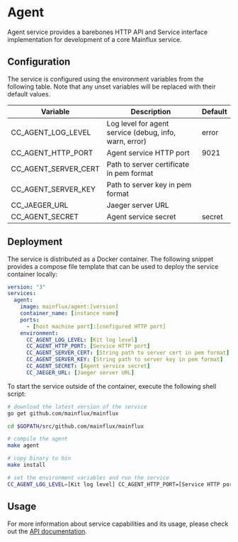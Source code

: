 # Agent

Agent service provides a barebones HTTP API and Service interface implementation for development of a core Mainflux service.

## Configuration

The service is configured using the environment variables from the following table. Note that any unset variables will be replaced with their default values.

| Variable              | Description                                             | Default |
|-----------------------|---------------------------------------------------------|---------|
| CC_AGENT_LOG_LEVEL   | Log level for agent service (debug, info, warn, error) | error   |
| CC_AGENT_HTTP_PORT   | Agent service HTTP port                                | 9021    |
| CC_AGENT_SERVER_CERT | Path to server certificate in pem format                |         |
| CC_AGENT_SERVER_KEY  | Path to server key in pem format                        |         |
| CC_JAEGER_URL         | Jaeger server URL                                       |         |
| CC_AGENT_SECRET      | Agent service secret                                   | secret  |

## Deployment

The service is distributed as a Docker container. The following snippet provides a compose file template that can be used to deploy the service container locally:

```yaml
version: "3"
services:
  agent:
    image: mainflux/agent:[version]
    container_name: [instance name]
    ports:
      - [host machine port]:[configured HTTP port]
    environment:
      CC_AGENT_LOG_LEVEL: [Kit log level]
      CC_AGENT_HTTP_PORT: [Service HTTP port]
      CC_AGENT_SERVER_CERT: [String path to server cert in pem format]
      CC_AGENT_SERVER_KEY: [String path to server key in pem format]
      CC_AGENT_SECRET: [Agent service secret]
      CC_JAEGER_URL: [Jaeger server URL]
```

To start the service outside of the container, execute the following shell script:

```bash
# download the latest version of the service
go get github.com/mainflux/mainflux

cd $GOPATH/src/github.com/mainflux/mainflux

# compile the agent
make agent

# copy binary to bin
make install

# set the environment variables and run the service
CC_AGENT_LOG_LEVEL=[Kit log level] CC_AGENT_HTTP_PORT=[Service HTTP port] CC_AGENT_SERVER_CERT: [String path to server cert in pem format] CC_AGENT_SERVER_KEY: [String path to server key in pem format] CC_JAEGER_URL=[Jaeger server URL] CC_AGENT_SECRET: [Agent service secret] $GOBIN/mainflux-kit
```

## Usage

For more information about service capabilities and its usage, please check out the [API documentation](swagger.yaml).

[doc]: http://mainflux.readthedocs.io
